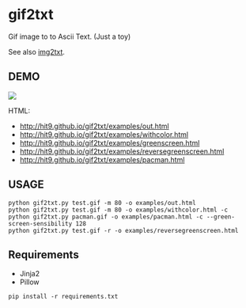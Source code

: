 gif2txt
=======

Gif image to to Ascii Text. (Just a toy)

See also [img2txt](https://github.com/hit9/img2txt).

DEMO
----

![](test.gif)

HTML: 

* http://hit9.github.io/gif2txt/examples/out.html
* http://hit9.github.io/gif2txt/examples/withcolor.html
* http://hit9.github.io/gif2txt/examples/greenscreen.html
* http://hit9.github.io/gif2txt/examples/reversegreenscreen.html
* http://hit9.github.io/gif2txt/examples/pacman.html

USAGE
-----

```
python gif2txt.py test.gif -m 80 -o examples/out.html
python gif2txt.py test.gif -m 80 -o examples/withcolor.html -c
python gif2txt.py pacman.gif -o examples/pacman.html -c --green-screen-sensibility 128
python gif2txt.py test.gif -r -o examples/reversegreenscreen.html
```

Requirements
-----------

* Jinja2
* Pillow

```
pip install -r requirements.txt
```
